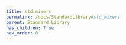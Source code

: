 ```yaml
---
title: std.mixers
permalink: /docs/StandardLibrary#std_mixers
parent: Standard Library
has_children: True
nav_order: 8
---
```

